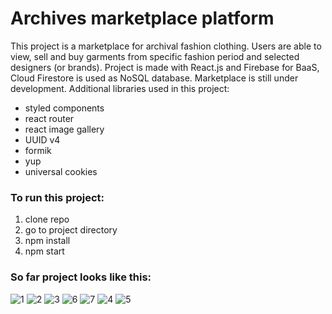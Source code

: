 # Archives marketplace platform

This project is a marketplace for archival fashion clothing. Users are able to view, sell and buy garments from specific fashion period and selected designers (or brands). Project is made with React.js and Firebase for BaaS, Cloud Firestore is used as NoSQL database. Marketplace is still under development.
Additional libraries used in this project:

* styled components
* react router
* react image gallery
* UUID v4
* formik
* yup
* universal cookies

### To run this project:
1. clone repo
2. go to project directory
3. npm install
4. npm start

### So far project looks like this:
![1](https://user-images.githubusercontent.com/73420865/195429639-a249d09c-8fb7-4a12-b6a1-a921253d73b5.png)
![2](https://user-images.githubusercontent.com/73420865/195429645-6f40c1d9-75fe-4606-9926-f4746d53bbcc.png)
![3](https://user-images.githubusercontent.com/73420865/195429654-c7caa690-3cf0-4306-8170-e284279b24ba.png)
![6](https://user-images.githubusercontent.com/73420865/195810789-8d8c05b9-1f1a-43b1-bed0-e744b1d89d96.png)
![7](https://user-images.githubusercontent.com/73420865/195810810-88e8b8b7-8055-4468-8376-974117940fdf.png)
![4](https://user-images.githubusercontent.com/73420865/195429665-e35cd371-3e59-4762-b6e0-5b7bcd1c440e.png)
![5](https://user-images.githubusercontent.com/73420865/195429668-7bf7252d-08d0-43cd-a410-dc44b0f7f9e3.png)
